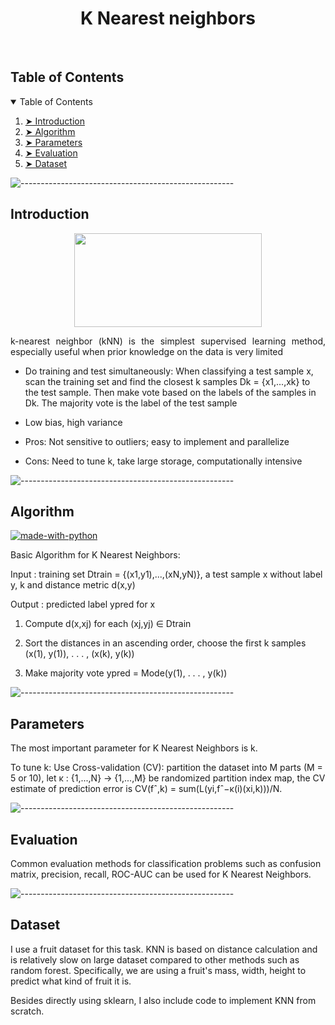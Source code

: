 <h1 align="center"> K Nearest neighbors </h1>  

</br>


<!-- TABLE OF CONTENTS -->
<h2 id="table-of-contents"> Table of Contents</h2>

<details open="open">
  <summary>Table of Contents</summary>
  <ol>
    <li><a href="#Introduction"> ➤ Introduction</a></li>
    <li><a href="#Algorithm"> ➤ Algorithm</a></li>
    <li><a href="#Parameters"> ➤ Parameters</a></li>
    <li><a href="#Evaluation"> ➤ Evaluation</a></li>
    <li><a href="#Dataset"> ➤ Dataset</a></li>
  </ol>
</details>

![-----------------------------------------------------](https://raw.githubusercontent.com/andreasbm/readme/master/assets/lines/rainbow.png)

<!-- Introduction -->
<h2 id="Introduction"> Introduction</h2>

<p align="center">
  <img width="300" height="150" src="https://github.com/minxuanluo/INDE577/blob/main/Classification/images/knn.png">
</p>

<p align="justify"> 
  k-nearest neighbor (kNN) is the simplest supervised learning method, especially useful when prior knowledge on the data is very limited

  * Do training and test simultaneously: When classifying a test sample x, scan the training set and find the closest k samples Dk = {x1,...,xk} to the test sample. Then make vote based on the labels of the samples in Dk. The majority vote is the label of the test sample

  * Low bias, high variance
    
  * Pros: Not sensitive to outliers; easy to implement and parallelize
    
  * Cons: Need to tune k, take large storage, computationally intensive
</p>

![-----------------------------------------------------](https://raw.githubusercontent.com/andreasbm/readme/master/assets/lines/rainbow.png)

<!-- Algorithm -->
<h2 id="Algorithm"> Algorithm</h2>

[![made-with-python](https://img.shields.io/badge/Made%20with-Python-1f425f.svg)](https://www.python.org/) <br>

<!--This project is written in Python programming language. <br>-->

<p align="justify"> 
  Basic Algorithm for K Nearest Neighbors:

  Input : training set Dtrain = {(x1,y1),...,(xN,yN)}, a test sample x without label y, k and distance metric d(x,y)
    
  Output : predicted label ypred for x
  
  1. Compute d(x,xj) for each (xj,yj) ∈ Dtrain 
  
  2. Sort the distances in an ascending order, choose the first k samples (x(1), y(1)), . . . , (x(k), y(k))
  
  3. Make majority vote ypred = Mode(y(1), . . . , y(k))

</p>

![-----------------------------------------------------](https://raw.githubusercontent.com/andreasbm/readme/master/assets/lines/rainbow.png)

<!-- Parameters -->
<h2 id="Parameters"> Parameters</h2>
<p align="center">
</p>

<p> 
  The most important parameter for K Nearest Neighbors is k.
  
  To tune k: Use Cross-validation (CV): partition the dataset into M parts (M = 5 or 10), let κ : {1,...,N} → {1,...,M} be randomized partition index map, the CV estimate of prediction error is CV(fˆ,k) = sum(L(yi,fˆ−κ(i)(xi,k)))/N.

</p>



![-----------------------------------------------------](https://raw.githubusercontent.com/andreasbm/readme/master/assets/lines/rainbow.png)


<!-- Evaluation -->
<h2 id="Evaluation"> Evaluation</h2>

<p align="center">
</p>

<p> 
Common evaluation methods for classification problems such as confusion matrix, precision, recall, ROC-AUC can be used for K Nearest Neighbors.

</p>


![-----------------------------------------------------](https://raw.githubusercontent.com/andreasbm/readme/master/assets/lines/rainbow.png)

<h2 id="Dataset"> Dataset</h2>
I use a fruit dataset for this task. KNN is based on distance calculation and is relatively slow on large dataset compared to other methods such as random forest. Specifically, we are using a fruit's mass, width, height to predict what kind of fruit it is.

Besides directly using sklearn, I also include code to implement KNN from scratch.
